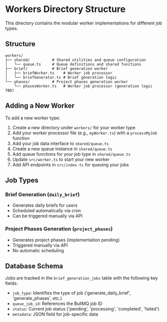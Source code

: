 # Workers Directory Structure

This directory contains the modular worker implementations for different job types.

## Structure

```
workers/
├── shared/          # Shared utilities and queue configuration
│   └── queue.ts     # Queue definitions and shared functions
├── brief/           # Brief generation worker
│   ├── briefWorker.ts    # Worker job processor
│   └── briefGenerator.ts # Brief generation logic
└── phases/          # Project phases generation worker
    └── phasesWorker.ts   # Worker job processor (generation logic TBD)
```

## Adding a New Worker

To add a new worker type:

1. Create a new directory under `workers/` for your worker type
2. Add your worker processor file (e.g., `myWorker.ts`) with a `processMyJob` function
3. Add your job data interface to `shared/queue.ts`
4. Create a new queue instance in `shared/queue.ts`
5. Add queue functions for your job type in `shared/queue.ts`
6. Update `src/worker.ts` to start your new worker
7. Add API endpoints in `src/index.ts` for queuing your jobs

## Job Types

### Brief Generation (`daily_brief`)
- Generates daily briefs for users
- Scheduled automatically via cron
- Can be triggered manually via API

### Project Phases Generation (`project_phases`)
- Generates project phases (implementation pending)
- Triggered manually via API
- No automatic scheduling

## Database Schema

Jobs are tracked in the `brief_generation_jobs` table with the following key fields:
- `job_type`: Identifies the type of job ('generate_daily_brief', 'generate_phases', etc.)
- `queue_job_id`: References the BullMQ job ID
- `status`: Current job status ('pending', 'processing', 'completed', 'failed')
- `metadata`: JSON field for job-specific data